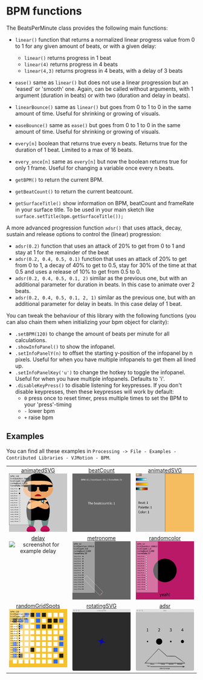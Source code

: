 # BPM functions

The BeatsPerMinute class provides the following main functions:

* `linear()` function that returns a normalized linear progress value from 0 to 1 for any given amount of beats, or with a given delay:

    * `linear()` returns progress in 1 beat
    * `linear(4)` returns progress in 4 beats
    * `linear(4,3)` returns progress in 4 beats, with a delay of 3 beats

* `ease()` same as `linear()` but does not use a linear progression but an 'eased' or 'smooth' one. Again, can be called without arguments, with 1 argument (duration in beats) or with two (duration and delay in beats).
* `linearBounce()` same as `linear()` but goes from 0 to 1 to 0 in the same amount of time. Useful for shrinking or growing of visuals.
* `easeBounce()` same as `ease()` but goes from 0 to 1 to 0 in the same amount of time. Useful for shrinking or growing of visuals.
* `every[n]` boolean that returns true every n beats. Returns true for the duration of 1 beat. Limited to a max of 16 beats.
* `every_once[n]` same as `every[n]` but now the boolean returns true for only 1 frame. Useful for changing a variable once every n beats.
* `getBPM()` to return the current BPM.
* `getBeatCount()` to return the current beatcount.
* `getSurfaceTitle()` show information on BPM, beatCount and frameRate in your surface title. To be used in your main sketch like `surface.setTitle(bpm.getSurfaceTitle());`

A more advanced progression function `adsr()` that uses attack, decay, sustain and release options to control the (linear) progression:

* `adsr(0.2)` function that uses an attack of 20% to get from 0 to 1 and stay at 1 for the remainder of the beat
* `adsr(0.2, 0.4, 0.5, 0.1)` function that uses an attack of 20% to get from 0 to 1, a decay of 40% to get to 0.5, stay for 30% of the time at that 0.5 and uses a release of 10% to get from 0.5 to 0.
* `adsr(0.2, 0.4, 0.5, 0.1, 2)` similar as the previous one, but with an additional parameter for duration in beats. In this case to animate over 2 beats.
* `adsr(0.2, 0.4, 0.5, 0.1, 2, 1)` similar as the previous one, but with an additional parameter for delay in beats. In this case delay of 1 beat.

You can tweak the behaviour of this library with the following functions (you can also chain them when initializing your bpm object for clarity):

* `.setBPM(120)` to change the amount of beats per minute for all calculations.
* `.showInfoPanel()` to show the infopanel.
* `.setInfoPanelY(n)` to offset the starting y-position of the infopanel by n pixels. Useful for when you have multiple infopanels to get them all lined up.
* `.setInfoPanelKey('u')` to change the hotkey to toggle the infopanel. Useful for when you have multiple infopanels. Defaults to 'i'.
* `.disableKeyPress()` to disable listening for keypresses. If you don't disable keypresses, then these keypresses will work by default:
  * `0` press once to reset timer, press multiple times to set the BPM to your 'press'-timing
  * `-` lower bpm
  * `+` raise bpm


## Examples
You can find all these examples in `Processing -> File - Examples - Contributed Libraries - VJMotion - BPM`.

<table width="100%">

  <tr>
    <td valign="top" align="center" width="33%"><a href="https://github.com/vincentsijben/vjmotion-processing/blob/main/BPM/animatedSVG/animatedSVG.pde">animatedSVG</a><br><img src="./example-animatedsvg.gif" width="100%" alt="screenshot for example animatedSVG" /></td>
    <td valign="top" align="center" width="33%"><a href="https://github.com/vincentsijben/vjmotion-processing/blob/main/BPM/VJMotion/beatcount/beatcount.pde">beatCount</a><br><img src="./example-beatcount.gif" width="100%" alt="screenshot for example beatCount" /></td>
    <td valign="top" align="center" width="33%"><a href="https://github.com/vincentsijben/vjmotion-processing/blob/main/BPM/VJMotion/colorPalettes/colorPalettes.pde">animatedSVG</a><br><img src="./example-colorpalettes.gif" width="100%" alt="screenshot for example colorPalettes" /></td>
  </tr>
   <tr>
    <td valign="top" align="center" width="33%"><a href="https://github.com/vincentsijben/vjmotion-processing/blob/main/BPM/VJMotion/delay/delay.pde">delay</a><br><img src="./example-delay.gif" width="100%" alt="screenshot for example delay" /></td>
    <td valign="top" align="center" width="33%"><a href="https://github.com/vincentsijben/vjmotion-processing/blob/main/BPM/VJMotion/metronome/metronome.pde">metronome</a><br><img src="./example-metronome.gif" width="100%" alt="screenshot for example metronome" /></td>
    <td valign="top" align="center" width="33%"><a href="https://github.com/vincentsijben/vjmotion-processing/blob/main/BPM/VJMotion/randomColor/randomColor.pde">randomcolor</a><br><img src="./example-randomcolor.gif" width="100%" alt="screenshot for example randomcolor" /></td>
  </tr>
  <tr>
    <td valign="top" align="center" width="33%"><a href="https://github.com/vincentsijben/vjmotion-processing/blob/main/BPM/VJMotion/randomGridSpots/randomGridSpots.pde">randomGridSpots</a><br><img src="./example-randomgridspots.gif" width="100%" alt="screenshot for example randomGridSpots" /></td>
    <td valign="top" align="center" width="33%"><a href="https://github.com/vincentsijben/vjmotion-processing/blob/main/BPM/VJMotion/rotatingSVG/rotatingSVG.pde">rotatingSVG</a><br><img src="./example-rotatingsvg.gif" width="100%" alt="screenshot for example rotatingSVG" /></td>
    <td valign="top" align="center" width="33%"><a href="https://github.com/vincentsijben/vjmotion-processing/blob/main/BPM/VJMotion/adsr/adsr.pde">adsr</a><br><img src="./example-adsr.gif" width="100%" alt="screenshot for example adsr" /></td>
  </tr>
 
 </table>